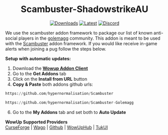 <div align="center">

# Scambuster-ShadowstrikeAU

[![Downloads](https://img.shields.io/github/downloads/Hypernormalisation/Scambuster-Golemagg/total?logo=github&color=%235ab76e&style=for-the-badge&label=Downloads)](https://github.com/Hypernormalisation/Scambuster-Golemagg/releases/latest)
[![Latest](https://img.shields.io/github/v/release/hypernormalisation/Scambuster-Golemagg?label=latest&style=for-the-badge&color=%23818dff)](https://github.com/Hypernormalisation/Scambuster-Golemagg/releases/latest)
[![Discord](https://img.shields.io/discord/610036506974748700?style=for-the-badge&logo=discord&logoColor=white&label=discord&color=%23818dff)](https://discord.gg/golemagg)

</div>

We use the scambuster addon framework to package our list of known anti-social players in the [golemagg](https://discord.gg/golemagg) community. This addon is meant to be used with the [Scambuster](https://github.com/hypernormalisation/Scambuster) addon framework. If you would like receive in-game alerts when joining a pug follow the steps below.

**Setup with automatic updates:**
1. Download the **[Wowup Addon Client](https://wowup.io/)** 
2. Go to the **Get Addons** tab
3. Click on the **Install from URL** button
4. **Copy & Paste** both addons github urls:
```python
https://github.com/hypernormalisation/Scambuster
```
```python
https://github.com/hypernormalisation/Scambuster-Golemagg
```
6. Go to the **My Addons** tab and set both to **Auto Update**


**WowUp Supported Providers**\
[CurseForge](https://www.curseforge.com/wow) | [Wago](https://addons.wago.io/) | [Github](https://github.com/) | [WowUpHub](https://wowup.io/addons) | [TukUI](https://tukui.org) 
